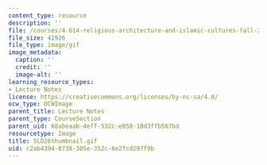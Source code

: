 ```yaml
---
content_type: resource
description: ''
file: /courses/4-614-religious-architecture-and-islamic-cultures-fall-2002/c2ab43940738305e352c6e2fcd297f9b_SLD26thumbnail.gif
file_size: 41926
file_type: image/gif
image_metadata:
  caption: ''
  credit: ''
  image-alt: ''
learning_resource_types:
- Lecture Notes
license: https://creativecommons.org/licenses/by-nc-sa/4.0/
ocw_type: OCWImage
parent_title: Lecture Notes
parent_type: CourseSection
parent_uid: 68abeaab-4eff-532c-e858-18d3ffb567bd
resourcetype: Image
title: SLD26thumbnail.gif
uid: c2ab4394-0738-305e-352c-6e2fcd297f9b
---
```


